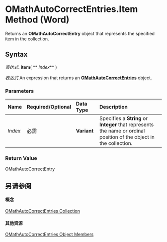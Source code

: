 
# OMathAutoCorrectEntries.Item Method (Word)

Returns an  **OMathAutoCorrectEntry** object that represents the specified item in the collection.


## Syntax

 _表达式_. **Item**( ** _Index_** )

 _表达式_ An expression that returns an **[OMathAutoCorrectEntries](3dd3bfab-3248-1832-5f86-68b3110e365b.md)** object.


### Parameters



|**Name**|**Required/Optional**|**Data Type**|**Description**|
|:-----|:-----|:-----|:-----|
| _Index_|必需|**Variant**|Specifies a  **String** or **Integer** that represents the name or ordinal position of the object in the collection.|

### Return Value

OMathAutoCorrectEntry


## 另请参阅


#### 概念


[OMathAutoCorrectEntries Collection](3dd3bfab-3248-1832-5f86-68b3110e365b.md)
#### 其他资源


[OMathAutoCorrectEntries Object Members](http://msdn.microsoft.com/library/0aa49ee9-24a0-cf03-e3c3-836fce5eb77b%28Office.15%29.aspx)